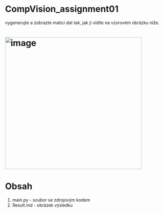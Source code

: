 # CompVision_assignment01

vygenerujte a zobrazte matici dat tak, jak ji vidíte na vzorovém obrázku níže. 

# <img width="446" height="430" alt="image" src="https://github.com/user-attachments/assets/19b27768-8931-43cb-9474-7596b15ad294" />

#
#
# Obsah
 1) main.py - soubor se zdrojovým kodem
 2) Result.md - obrázek výsledku 
